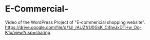 # E-Commercial-

Video of the WordPress Project of "E-commericial shopping website".
https://drive.google.com/file/d/1Jl_rAUZfrU0GsK_C4IwJxDTHw_Og-K1u/view?usp=sharing
